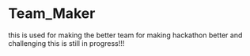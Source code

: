 # Team_Maker
this is used for making the better team for making hackathon better and challenging 
this is still in progress!!!
